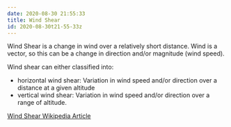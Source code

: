 ```yaml
---
date: 2020-08-30 21:55:33
title: Wind Shear
id: 2020-08-30t21-55-33z
---
```


Wind Shear is a change in wind over a relatively short distance. Wind is
a vector, so this can be a change in direction and/or magnitude (wind speed).

Wind shear can either classified into:

- horizontal wind shear: Variation in wind speed and/or direction over
  a distance at a given altitude
- vertical wind shear: Variation in wind speed and/or direction over a range of
  altitude.

[Wind Shear Wikipedia Article](https://en.wikipedia.org/wiki/Wind_shear)
